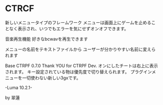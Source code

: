 # CTRCF

新しいメニュータイプのフレームワーク
メニューは画面上にゲームを止めることなく表示され、いつでもエラーを気にせずオンオフできます。

音楽再生機能
好きなbcwavを再生できます

メニューの名前をテキストファイルから
ユーザーが分かりやすい名前に変えられます

Base CTRPF 0.7.0 Thank YOU for CTRPF Dev.
オンにしたチートは右上に表示されます。 キー設定されている物は優先度で切り替えられます。 プラグインメニューを一切使わない新しい3gxです。

-Luma 10.2.1-

by 翠蓮
